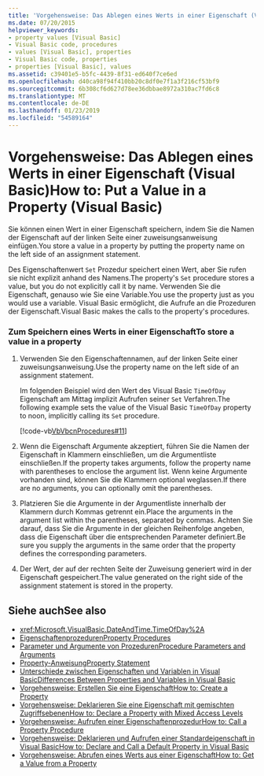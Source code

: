 ```yaml
---
title: 'Vorgehensweise: Das Ablegen eines Werts in einer Eigenschaft (Visual Basic)'
ms.date: 07/20/2015
helpviewer_keywords:
- property values [Visual Basic]
- Visual Basic code, procedures
- values [Visual Basic], properties
- Visual Basic code, properties
- properties [Visual Basic], values
ms.assetid: c39401e5-b5fc-4439-8f31-ed640f7ce6ed
ms.openlocfilehash: d40ca98f94f410bb20c8df0e7f1a3f216cf53bf9
ms.sourcegitcommit: 6b308cf6d627d78ee36dbbae8972a310ac7fd6c8
ms.translationtype: MT
ms.contentlocale: de-DE
ms.lasthandoff: 01/23/2019
ms.locfileid: "54589164"
---
```

# <a name="how-to-put-a-value-in-a-property-visual-basic"></a><span data-ttu-id="f0fbe-102">Vorgehensweise: Das Ablegen eines Werts in einer Eigenschaft (Visual Basic)</span><span class="sxs-lookup"><span data-stu-id="f0fbe-102">How to: Put a Value in a Property (Visual Basic)</span></span>
<span data-ttu-id="f0fbe-103">Sie können einen Wert in einer Eigenschaft speichern, indem Sie die Namen der Eigenschaft auf der linken Seite einer zuweisungsanweisung einfügen.</span><span class="sxs-lookup"><span data-stu-id="f0fbe-103">You store a value in a property by putting the property name on the left side of an assignment statement.</span></span>  
  
 <span data-ttu-id="f0fbe-104">Des Eigenschaftenwert `Set` Prozedur speichert einen Wert, aber Sie rufen sie nicht explizit anhand des Namens.</span><span class="sxs-lookup"><span data-stu-id="f0fbe-104">The property's `Set` procedure stores a value, but you do not explicitly call it by name.</span></span> <span data-ttu-id="f0fbe-105">Verwenden Sie die Eigenschaft, genauso wie Sie eine Variable.</span><span class="sxs-lookup"><span data-stu-id="f0fbe-105">You use the property just as you would use a variable.</span></span> <span data-ttu-id="f0fbe-106">Visual Basic ermöglicht, die Aufrufe an die Prozeduren der Eigenschaft.</span><span class="sxs-lookup"><span data-stu-id="f0fbe-106">Visual Basic makes the calls to the property's procedures.</span></span>  
  
### <a name="to-store-a-value-in-a-property"></a><span data-ttu-id="f0fbe-107">Zum Speichern eines Werts in einer Eigenschaft</span><span class="sxs-lookup"><span data-stu-id="f0fbe-107">To store a value in a property</span></span>  
  
1.  <span data-ttu-id="f0fbe-108">Verwenden Sie den Eigenschaftennamen, auf der linken Seite einer zuweisungsanweisung.</span><span class="sxs-lookup"><span data-stu-id="f0fbe-108">Use the property name on the left side of an assignment statement.</span></span>  
  
     <span data-ttu-id="f0fbe-109">Im folgenden Beispiel wird den Wert des Visual Basic `TimeOfDay` Eigenschaft am Mittag implizit Aufrufen seiner `Set` Verfahren.</span><span class="sxs-lookup"><span data-stu-id="f0fbe-109">The following example sets the value of the Visual Basic `TimeOfDay` property to noon, implicitly calling its `Set` procedure.</span></span>  
  
     [!code-vb[VbVbcnProcedures#11](./codesnippet/VisualBasic/how-to-put-a-value-in-a-property_1.vb)]  
  
2.  <span data-ttu-id="f0fbe-110">Wenn die Eigenschaft Argumente akzeptiert, führen Sie die Namen der Eigenschaft in Klammern einschließen, um die Argumentliste einschließen.</span><span class="sxs-lookup"><span data-stu-id="f0fbe-110">If the property takes arguments, follow the property name with parentheses to enclose the argument list.</span></span> <span data-ttu-id="f0fbe-111">Wenn keine Argumente vorhanden sind, können Sie die Klammern optional weglassen.</span><span class="sxs-lookup"><span data-stu-id="f0fbe-111">If there are no arguments, you can optionally omit the parentheses.</span></span>  
  
3.  <span data-ttu-id="f0fbe-112">Platzieren Sie die Argumente in der Argumentliste innerhalb der Klammern durch Kommas getrennt ein.</span><span class="sxs-lookup"><span data-stu-id="f0fbe-112">Place the arguments in the argument list within the parentheses, separated by commas.</span></span> <span data-ttu-id="f0fbe-113">Achten Sie darauf, dass Sie die Argumente in der gleichen Reihenfolge angeben, dass die Eigenschaft über die entsprechenden Parameter definiert.</span><span class="sxs-lookup"><span data-stu-id="f0fbe-113">Be sure you supply the arguments in the same order that the property defines the corresponding parameters.</span></span>  
  
4.  <span data-ttu-id="f0fbe-114">Der Wert, der auf der rechten Seite der Zuweisung generiert wird in der Eigenschaft gespeichert.</span><span class="sxs-lookup"><span data-stu-id="f0fbe-114">The value generated on the right side of the assignment statement is stored in the property.</span></span>  
  
## <a name="see-also"></a><span data-ttu-id="f0fbe-115">Siehe auch</span><span class="sxs-lookup"><span data-stu-id="f0fbe-115">See also</span></span>
- <xref:Microsoft.VisualBasic.DateAndTime.TimeOfDay%2A>
- [<span data-ttu-id="f0fbe-116">Eigenschaftenprozeduren</span><span class="sxs-lookup"><span data-stu-id="f0fbe-116">Property Procedures</span></span>](./property-procedures.md)
- [<span data-ttu-id="f0fbe-117">Parameter und Argumente von Prozeduren</span><span class="sxs-lookup"><span data-stu-id="f0fbe-117">Procedure Parameters and Arguments</span></span>](./procedure-parameters-and-arguments.md)
- [<span data-ttu-id="f0fbe-118">Property-Anweisung</span><span class="sxs-lookup"><span data-stu-id="f0fbe-118">Property Statement</span></span>](../../../../visual-basic/language-reference/statements/property-statement.md)
- [<span data-ttu-id="f0fbe-119">Unterschiede zwischen Eigenschaften und Variablen in Visual Basic</span><span class="sxs-lookup"><span data-stu-id="f0fbe-119">Differences Between Properties and Variables in Visual Basic</span></span>](./differences-between-properties-and-variables.md)
- [<span data-ttu-id="f0fbe-120">Vorgehensweise: Erstellen Sie eine Eigenschaft</span><span class="sxs-lookup"><span data-stu-id="f0fbe-120">How to: Create a Property</span></span>](./how-to-create-a-property.md)
- [<span data-ttu-id="f0fbe-121">Vorgehensweise: Deklarieren Sie eine Eigenschaft mit gemischten Zugriffsebenen</span><span class="sxs-lookup"><span data-stu-id="f0fbe-121">How to: Declare a Property with Mixed Access Levels</span></span>](./how-to-declare-a-property-with-mixed-access-levels.md)
- [<span data-ttu-id="f0fbe-122">Vorgehensweise: Aufrufen einer Eigenschaftenprozedur</span><span class="sxs-lookup"><span data-stu-id="f0fbe-122">How to: Call a Property Procedure</span></span>](./how-to-call-a-property-procedure.md)
- [<span data-ttu-id="f0fbe-123">Vorgehensweise: Deklarieren und Aufrufen einer Standardeigenschaft in Visual Basic</span><span class="sxs-lookup"><span data-stu-id="f0fbe-123">How to: Declare and Call a Default Property in Visual Basic</span></span>](./how-to-declare-and-call-a-default-property.md)
- [<span data-ttu-id="f0fbe-124">Vorgehensweise: Abrufen eines Werts aus einer Eigenschaft</span><span class="sxs-lookup"><span data-stu-id="f0fbe-124">How to: Get a Value from a Property</span></span>](./how-to-get-a-value-from-a-property.md)
